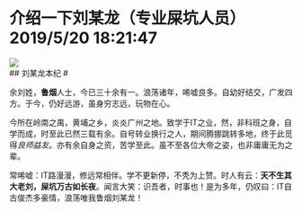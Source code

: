 

 #  介绍一下刘某龙（专业屎坑人员）   2019/5/20 18:21:47 
  ![](https://i.imgur.com/D8YjuCC.jpg)     
               ## 刘某龙本纪 #

 

 余刘姓，**鲁烟**人士，今已三十余有一。浪荡诸年，唏嘘良多。自幼好结交，广发四方。于今，仍好远游，虽身穷志远，玩物在心。

  

 今所在岭南之禺，黄埔之乡，炎炎广州之地。致学于IT之业，然，非科班之身，自学而成，时至此已然三载有余。自号转业换行之人，期间腾挪跳转多地，终于此觅得*良师益友*。亦有余自身之资，苦学至此。虽不至各位大帝之姿，也非庸庸无为之辈。

  
 常唏嘘：IT路漫漫，修远常相伴。学不更新停，不秃为上赞。时人有云：**天不生其大老刘，屎坑万古如长夜**。闻言大笑：识吾者，时事也！是为多年，仍叹曰：IT自古俊杰多豪情，浪荡唯我鲁烟刘某龙！